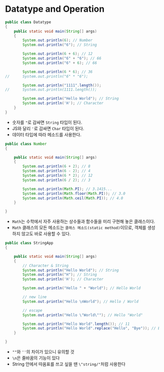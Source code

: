 # Datatype and Operation

```java
public class Datatype
{
	public static void main(String[] args)
	{
		System.out.println(6); // Number
		System.out.println("6"); // String

		System.out.println(6 + 6); // 12
		System.out.println("6" + "6"); // 66
		System.out.println("6" + 6); // 66

		System.out.println(6 * 6); // 36
//		System.out.println("6" * "6");

		System.out.println("1111".length());
//		System.out.println(1111.length());

		System.out.println("Hello World"); // String
		System.out.println('H'); // Character
	}
}
```

- 숫자를 `"`로 감싸면 `String` 타입이 된다.
- JS와 달리 `'`로 감싸면 `Char` 타입이 된다.
- 데이터 타입에 따라 메소드를 사용한다.

```java
public class Number
{

	public static void main(String[] args)
	{
		System.out.println(6 + 2); // 8
		System.out.println(6 - 2); // 4
		System.out.println(6 * 2); // 12
		System.out.println(6 / 2); // 3

		System.out.println(Math.PI); // 3.1415...
		System.out.println(Math.floor(Math.PI)); // 3.0
		System.out.println(Math.ceil(Math.PI)); // 4.0
	}

}
```

- `Math`는 수학에서 자주 사용하는 상수들과 함수들을 미리 구현해 놓은 클래스이다.
- `Math` 클래스의 모든 메소드는 `클래스 메소드(static method)`이므로, 객체를 생성하지 않고도 바로 사용할 수 있다.

```java
public class StringApp
{

	public static void main(String[] args)
	{
		// Character & String
		System.out.println("Hello World"); // String
		System.out.println("H"); // String
		System.out.println('H'); // Character

		System.out.println("Hello " + "World"); // Hello World

		// new line
		System.out.println("Hello \nWorld"); // Hello / World

		// escape
		System.out.println("Hello \"World\""); // Hello "World"

		System.out.println("Hello World".length()); // 11
		System.out.println("Hello World".replace("Hello", "Bye")); // Bye World
	}

}
```

- `""`와 `''`의 차이가 있으니 유의할 것
- `\n`은 줄바꿈의 기능이 있다
- String 안에서 따옴표를 쓰고 싶을 땐 `\"string/"`처럼 사용한다